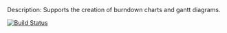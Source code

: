Description: Supports the creation of burndown charts and gantt diagrams.

[![Build Status](https://travis-ci.org/dankelley/plan.svg?branch=master)](https://travis-ci.org/dankelley/plan)

